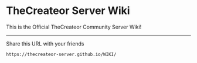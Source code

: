 # TheCreateor Server Wiki
This is the Official TheCreateor Community Server Wiki!

---
Share this URL with your friends
```URL
https://thecreateor-server.github.io/WIKI/
```
